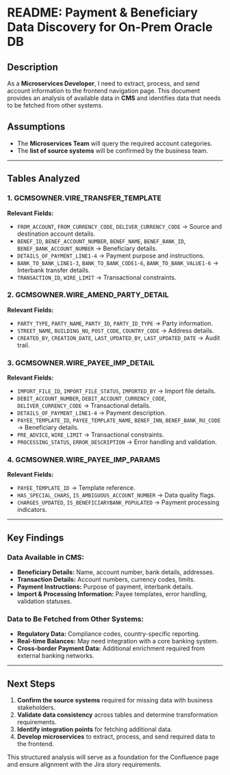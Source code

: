 # README: Payment & Beneficiary Data Discovery for On-Prem Oracle DB

## Description
As a **Microservices Developer**, I need to extract, process, and send account information to the frontend navigation page. This document provides an analysis of available data in **CMS** and identifies data that needs to be fetched from other systems.

## Assumptions
- The **Microservices Team** will query the required account categories.
- The **list of source systems** will be confirmed by the business team.

---

## Tables Analyzed

### 1. **GCMSOWNER.VIRE_TRANSFER_TEMPLATE**
**Relevant Fields:**
- `FROM_ACCOUNT`, `FROM_CURRENCY_CODE`, `DELIVER_CURRENCY_CODE` → Source and destination account details.
- `BENEF_ID`, `BENEF_ACCOUNT_NUMBER`, `BENEF_NAME`, `BENEF_BANK_ID`, `BENEF_BANK_ACCOUNT_NUMBER` → Beneficiary details.
- `DETAILS_OF_PAYMENT_LINE1-4` → Payment purpose and instructions.
- `BANK_TO_BANK_LINE1-3`, `BANK_TO_BANK_CODE1-6`, `BANK_TO_BANK_VALUE1-6` → Interbank transfer details.
- `TRANSACTION_ID`, `WIRE_LIMIT` → Transactional constraints.

### 2. **GCMSOWNER.WIRE_AMEND_PARTY_DETAIL**
**Relevant Fields:**
- `PARTY_TYPE`, `PARTY_NAME`, `PARTY_ID`, `PARTY_ID_TYPE` → Party information.
- `STREET_NAME`, `BUILDING_NO`, `POST_CODE`, `COUNTRY_CODE` → Address details.
- `CREATED_BY`, `CREATION_DATE`, `LAST_UPDATED_BY`, `LAST_UPDATED_DATE` → Audit trail.

### 3. **GCMSOWNER.WIRE_PAYEE_IMP_DETAIL**
**Relevant Fields:**
- `IMPORT_FILE_ID`, `IMPORT_FILE_STATUS`, `IMPORTED_BY` → Import file details.
- `DEBIT_ACCOUNT_NUMBER`, `DEBIT_ACCOUNT_CURRENCY_CODE`, `DELIVER_CURRENCY_CODE` → Transactional details.
- `DETAILS_OF_PAYMENT_LINE1-4` → Payment description.
- `PAYEE_TEMPLATE_ID`, `PAYEE_TEMPLATE_NAME`, `BENEF_INN`, `BENEF_BANK_RU_CODE` → Beneficiary details.
- `PRE_ADVICE`, `WIRE_LIMIT` → Transactional constraints.
- `PROCESSING_STATUS`, `ERROR_DESCRIPTION` → Error handling and validation.

### 4. **GCMSOWNER.WIRE_PAYEE_IMP_PARAMS**
**Relevant Fields:**
- `PAYEE_TEMPLATE_ID` → Template reference.
- `HAS_SPECIAL_CHARS`, `IS_AMBIGUOUS_ACCOUNT_NUMBER` → Data quality flags.
- `CHARGES_UPDATED`, `IS_BENEFICIARYBANK_POPULATED` → Payment processing indicators.

---

## Key Findings
### **Data Available in CMS:**
- **Beneficiary Details:** Name, account number, bank details, addresses.
- **Transaction Details:** Account numbers, currency codes, limits.
- **Payment Instructions:** Purpose of payment, interbank details.
- **Import & Processing Information:** Payee templates, error handling, validation statuses.

### **Data to Be Fetched from Other Systems:**
- **Regulatory Data:** Compliance codes, country-specific reporting.
- **Real-time Balances:** May need integration with a core banking system.
- **Cross-border Payment Data:** Additional enrichment required from external banking networks.

---

## Next Steps
1. **Confirm the source systems** required for missing data with business stakeholders.
2. **Validate data consistency** across tables and determine transformation requirements.
3. **Identify integration points** for fetching additional data.
4. **Develop microservices** to extract, process, and send required data to the frontend.

This structured analysis will serve as a foundation for the Confluence page and ensure alignment with the Jira story requirements.

